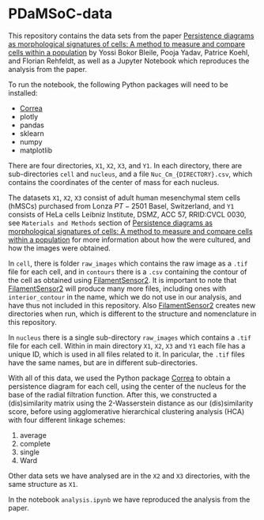 # PDaMSoC-data
This repository contains the data sets from the paper [Persistence diagrams as morphological signatures of cells: A method to measure and compare cells within a population](https://files.yossi.eu/manuscripts/2310.20644.pdf) by Yossi Bokor Bleile, Pooja Yadav, Patrice Koehl, and Florian Rehfeldt, as well as a Jupyter Notebook which reproduces the analysis from the paper.

To run the notebook, the following Python packages will need to be installed:
- [Correa](correa.yossi.eu)
- plotly
- pandas
- sklearn
- numpy
- matplotlib

There are four directories, `X1`, `X2`, `X3`, and `Y1`. In each directory, there are sub-directories `cell` and `nucleus`, and a file `Nuc_Cm_{DIRECTORY}.csv`, which contains the coordinates of the center of mass for each nucleus. 

The datasets `X1`, `X2`, `X3` consist of adult human mesenchymal stem cells (hMSCs) purchased from Lonza $PT-2501$ Basel, Switzerland, and `Y1` consists of HeLa cells Leibniz Institute, DSMZ, ACC 57, RRID:CVCL 0030, see `Materials and Methods` section of [Persistence diagrams as morphological signatures of cells: A method to measure and compare cells within a population](https://files.yossi.eu/manuscripts/2310.20644.pdf) for more information about how the were cultured, and how the images were obtained.

In `cell`, there is folder `raw_images` which contains the raw image as a `.tif` file for each cell, and in `contours` there is a `.csv` containing the contour of the cell as obtained using [FilamentSensor2](https://filament-sensor.de/). It is important to note that [FilamentSensor2](https://filament-sensor.de/) will produce many more files, including ones with `interior_contour` in the name, which we do not use in our analysis, and have thus not included in this repository. Also [FilamentSensor2](https://filament-sensor.de/) creates new directories when run, which is different to the structure and nomenclature in this repository. 

In `nucleus` there is a single sub-directory `raw_images` which contains a `.tif` file for each cell. Within in main directory `X1`, `X2`, `X3` and `Y1` each file has a unique ID, which is used in all files related to it. In paricular, the `.tif` files have the same names, but are in different sub-directories.

With all of this data, we used the Python package [Correa](correa.yossi.eu) to obtain a persistence diagram for each cell, using the center of the nucleus for the base of the radial filtration function. After this, we constructed a (dis)similarity matrix using the $2$-Wasserstein distance as our (dis)similarity score, before using  agglomerative hierarchical clustering analysis (HCA) with four different linkage schemes: 

1. average 
2. complete
3. single
4. Ward

Other data sets we have analysed are in the `X2` and `X3` directories, with the same structure as `X1`.

In the notebook `analysis.ipynb` we have reproduced the analysis from the paper.